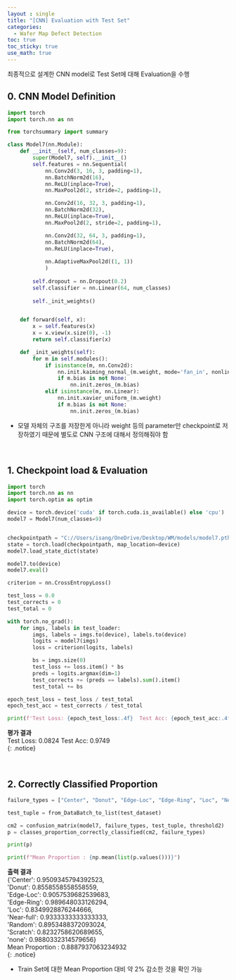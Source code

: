```yaml
---
layout : single
title: "[CNN] Evaluation with Test Set"
categories: 
  - Wafer Map Defect Detection
toc: true
toc_sticky: true
use_math: true
---
```


최종적으로 설계한 CNN model로 Test Set에 대해 Evaluation을 수행   

## 0. CNN Model Definition   

```python
import torch
import torch.nn as nn

from torchsummary import summary

class Model7(nn.Module):
    def __init__(self, num_classes=9):
        super(Model7, self).__init__()
        self.features = nn.Sequential(
            nn.Conv2d(3, 16, 3, padding=1),
            nn.BatchNorm2d(16),
            nn.ReLU(inplace=True),
            nn.MaxPool2d(2, stride=2, padding=1),

            nn.Conv2d(16, 32, 3, padding=1),
            nn.BatchNorm2d(32),
            nn.ReLU(inplace=True),
            nn.MaxPool2d(2, stride=2, padding=1),

            nn.Conv2d(32, 64, 3, padding=1),
            nn.BatchNorm2d(64),
            nn.ReLU(inplace=True),
            
            nn.AdaptiveMaxPool2d((1, 1))
            )
        
        self.dropout = nn.Dropout(0.2)
        self.classifier = nn.Linear(64, num_classes)
        
        self._init_weights()


    def forward(self, x):
        x = self.features(x)
        x = x.view(x.size(0), -1)
        return self.classifier(x)

    def _init_weights(self):
        for m in self.modules():
            if isinstance(m, nn.Conv2d):
                nn.init.kaiming_normal_(m.weight, mode='fan_in', nonlinearity='relu')
                if m.bias is not None:
                    nn.init.zeros_(m.bias)
            elif isinstance(m, nn.Linear):
                nn.init.xavier_uniform_(m.weight)
                if m.bias is not None:
                    nn.init.zeros_(m.bias)
```

- 모델 자체의 구조를 저장한게 아니라 weight 등의 parameter만 checkpoint로 저장하였기 때문에 별도로 CNN 구조에 대해서 정의해줘야 함   

&nbsp;

## 1. Checkpoint load & Evaluation   

```python
import torch
import torch.nn as nn
import torch.optim as optim

device = torch.device('cuda' if torch.cuda.is_available() else 'cpu')
model7 = Model7(num_classes=9)


checkpointpath = "C://Users/isang/OneDrive/Desktop/WM/models/model7.pth"
state = torch.load(checkpointpath, map_location=device)
model7.load_state_dict(state)

model7.to(device)
model7.eval()

criterion = nn.CrossEntropyLoss()

test_loss = 0.0
test_corrects = 0
test_total = 0

with torch.no_grad():
    for imgs, labels in test_loader:
        imgs, labels = imgs.to(device), labels.to(device)
        logits = model7(imgs)
        loss = criterion(logits, labels)

        bs = imgs.size(0)
        test_loss += loss.item() * bs
        preds = logits.argmax(dim=1)
        test_corrects += (preds == labels).sum().item()
        test_total += bs

epoch_test_loss = test_loss / test_total
epoch_test_acc = test_corrects / test_total

print(f'Test Loss: {epoch_test_loss:.4f}  Test Acc: {epoch_test_acc:.4f}')
```

**평가 결과**   
Test Loss: 0.0824  Test Acc: 0.9749  
{: .notice}   

&nbsp;

## 2. Correctly Classified Proportion    

```python
failure_types = ["Center", "Donut", "Edge-Loc", "Edge-Ring", "Loc", "Near-full", "Random", "Scratch", "none"]

test_tuple = from_DataBatch_to_list(test_dataset)

cm2 = confusion_matrix(model7, failure_types, test_tuple, threshold2)
p = classes_proportion_correctly_classified(cm2, failure_types)

print(p)

print(f"Mean Proportion : {np.mean(list(p.values()))}")
```

**출력 결과**   
{'Center': 0.9509345794392523,   
 'Donut': 0.8558558558558559,   
 'Edge-Loc': 0.9057539682539683,   
 'Edge-Ring': 0.989648033126294,    
 'Loc': 0.8349928876244666,   
 'Near-full': 0.9333333333333333,   
 'Random': 0.8953488372093024,   
 'Scratch': 0.8232758620689655,   
 'none': 0.9880332314579656}  
Mean Proportion : 0.8887937063234932   
{: .notice}   

- Train Set에 대한 Mean Proportion 대비 약 2% 감소한 것을 확인 가능    

&nbsp;

